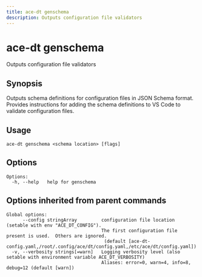 ```yaml
---
title: ace-dt genschema
description: Outputs configuration file validators
---
```


<!--
This documentation is auto generated by a script.
Please do not edit this file directly.
-->

<!-- markdownlint-disable-next-line single-title -->
# ace-dt genschema

Outputs configuration file validators

## Synopsis

Outputs schema definitions for configuration files in JSON Schema format.
Provides instructions for adding the schema definitions to VS Code to validate configuration files.

## Usage

```plaintext
ace-dt genschema <schema location> [flags]
```

## Options

```plaintext
Options:
  -h, --help   help for genschema
```

## Options inherited from parent commands

```plaintext
Global options:
      --config stringArray         configuration file location (setable with env "ACE_DT_CONFIG").
                                   The first configuration file present is used.  Others are ignored.
                                    (default [ace-dt-config.yaml,/root/.config/ace/dt/config.yaml,/etc/ace/dt/config.yaml])
  -v, --verbosity strings[=warn]   Logging verbosity level (also setable with environment variable ACE_DT_VERBOSITY)
                                   Aliases: error=0, warn=4, info=8, debug=12 (default [warn])
```
